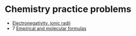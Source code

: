 # Chemistry practice problems

- [Electronegativity, ionic radii](electronegativity-ionic-radii)
- 7 [Empirical and molecular formulas](empirical-and-molecular-formulas)